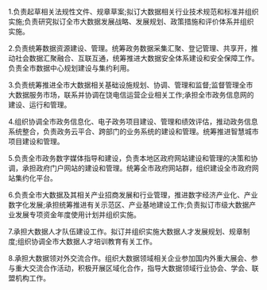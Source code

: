 1.负责起草相关法规性文件、规章草案;拟订大数据相关行业技术规范和标准并组织实施;负责研究拟订全市大数据发展战略、发展规划、政策措施和评价体系并组织实施。

2.负责统筹数据资源建设、管理。统筹政务数据采集汇聚、登记管理、共享开，推动社会数据汇聚融合、互联互通，统筹推进大数据安全体系建设和安全保障工作。负责全市数据中心规划建设与集约利用。

3.负责统筹推进全市大数据相关基础设施规划、协调、管理和监督;监督管理全市大数据服务市场，联系并协调在饶电信运营企业相关工作;承担全市政务信息网的建设、运行和管理。

4.组织协调全市政务信息化、电子政务项目建设、管理和绩效评估，推动政务信息系统整合，负责政务云平合、跨部门的业务系统的建设和管理。统筹推进智慧城市项目建设和管理。

5.负责全市政务数字媒体指导和建设，负责本地区政府网站建设和管理的决策和协调，承担政府门户网站的建设和管理。统筹全市政府网站群，组织建设全市政府网站集约化平台。

6.负责全市大数据及其相关产业招商发展和行业管理，推进数字经济产业化、产业数字化发展;承担统筹推进有关示范区、产业基地建设工作;负责拟订市级大数据产业发展专项资金年度使用计划并组织实施。

7.承担大数据人才队伍建设工作。拟订并组织实施大数据人才发展规划、规章制度;组织协调全市大数据人才培训教育有关工作。

8.承担大数据领对外交流合作。组织大数据领域相关企业参加国内外重大展会、参与重大交流合作活动，积极开展区域化合作，指导大数据领域行业协会、学会、联盟机构工作。